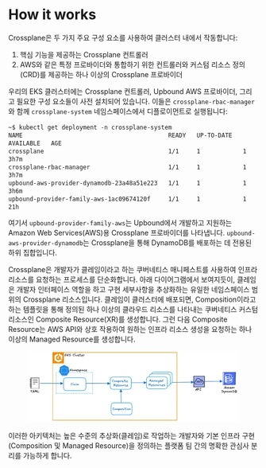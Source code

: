 # How it works

Crossplane은 두 가지 주요 구성 요소를 사용하여 클러스터 내에서 작동합니다:

1. 핵심 기능을 제공하는 Crossplane 컨트롤러&#x20;
2. AWS와 같은 특정 프로바이더와 통합하기 위한 컨트롤러와 커스텀 리소스 정의(CRD)를 제공하는 하나 이상의 Crossplane 프로바이더

우리의 EKS 클러스터에는 Crossplane 컨트롤러, Upbound AWS 프로바이더, 그리고 필요한 구성 요소들이 사전 설치되어 있습니다. 이들은 `crossplane-rbac-manager`와 함께 `crossplane-system` 네임스페이스에서 디플로이먼트로 실행됩니다:

```
~$ kubectl get deployment -n crossplane-system
NAME                                         READY   UP-TO-DATE   AVAILABLE   AGE
crossplane                                   1/1     1            1           3h7m
crossplane-rbac-manager                      1/1     1            1           3h7m
upbound-aws-provider-dynamodb-23a48a51e223   1/1     1            1           3h6m
upbound-provider-family-aws-1ac09674120f     1/1     1            1           21h
```

여기서 `upbound-provider-family-aws`는 Upbound에서 개발하고 지원하는 Amazon Web Services(AWS)용 Crossplane 프로바이더를 나타냅니다. `upbound-aws-provider-dynamodb`는 Crossplane을 통해 DynamoDB를 배포하는 데 전용된 하위 집합입니다.

Crossplane은 개발자가 클레임이라고 하는 쿠버네티스 매니페스트를 사용하여 인프라 리소스를 요청하는 프로세스를 단순화합니다. 아래 다이어그램에서 보여지듯이, 클레임은 개발자 인터페이스 역할을 하고 구현 세부사항을 추상화하는 유일한 네임스페이스 범위의 Crossplane 리소스입니다. 클레임이 클러스터에 배포되면, Composition이라고 하는 템플릿을 통해 정의된 하나 이상의 클라우드 리소스를 나타내는 쿠버네티스 커스텀 리소스인 Composite Resource(XR)를 생성합니다. 그런 다음 Composite Resource는 AWS API와 상호 작용하여 원하는 인프라 리소스 생성을 요청하는 하나 이상의 Managed Resource를 생성합니다.

<figure><img src="../../../.gitbook/assets/image (8).png" alt=""><figcaption></figcaption></figure>

이러한 아키텍처는 높은 수준의 추상화(클레임)로 작업하는 개발자와 기본 인프라 구현(Composition 및 Managed Resource)을 정의하는 플랫폼 팀 간의 명확한 관심사 분리를 가능하게 합니다.

